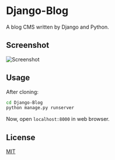 
# Django-Blog

A blog CMS written by Django and Python.


## Screenshot

![Screenshot](https://user-images.githubusercontent.com/8419324/133164454-b8cc8bb4-ebe8-4221-b1e9-d8c6e10ceefa.png)

  
## Usage

After cloning:
```bash
cd Django-Blog
python manage.py runserver
```

Now, open `localhost:8000` in web browser.

  
## License

[MIT](https://choosealicense.com/licenses/mit/)

  
